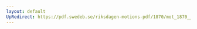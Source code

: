 ```yaml
---
layout: default
UpRedirect: https://pdf.swedeb.se/riksdagen-motions-pdf/1870/mot_1870__ak__00129/mot_1870__ak__00129_002.pdf
---
```

